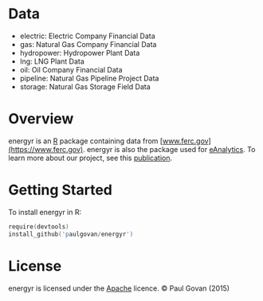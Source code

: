 # Data
* electric: Electric Company Financial Data
* gas: Natural Gas Company Financial Data
* hydropower: Hydropower Plant Data
* lng: LNG Plant Data
* oil: Oil Company Financial Data
* pipeline: Natural Gas Pipeline Project Data
* storage: Natural Gas Storage Field Data

# Overview
energyr is an [R](https://www.r-project.org) package containing data from [www.ferc.gov](https://www.ferc.gov). energyr is also the package used for [eAnalytics](http://paulgovan.github.io/eAnalytics/). To learn more about our project, see this [publication](http://ascelibrary.org/doi/abs/10.1061/9780784413012.143).

# Getting Started
To install energyr in R:

```S
require(devtools)
install_github('paulgovan/energyr')
```

# License
energyr is licensed under the [Apache](http://www.apache.org/licenses/LICENSE-2.0) licence. &copy; Paul Govan (2015)

